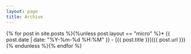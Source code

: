 ```yaml
---
layout: page
title: Archive
---
```


{% for post in site.posts %}{%unless post.layout == "micro" %}* {{ post.date | date: "%Y-%m-%d %H:%M" }} - [{{ post.title }}]({{ post.url }})
{% endunless %}{% endfor %}
